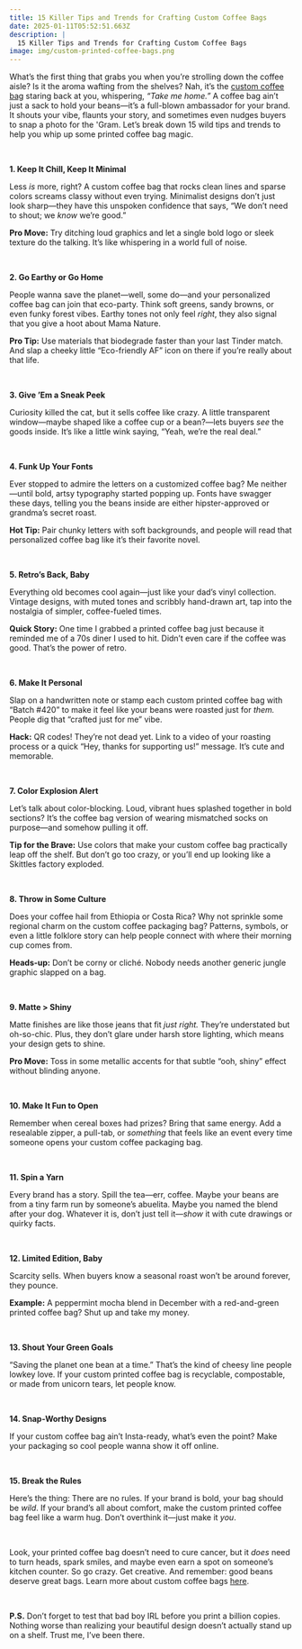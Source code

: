 ```yaml
---
title: 15 Killer Tips and Trends for Crafting Custom Coffee Bags
date: 2025-01-11T05:52:51.663Z
description: |
  15 Killer Tips and Trends for Crafting Custom Coffee Bags
image: img/custom-printed-coffee-bags.png
---
```

What’s the first thing that grabs you when you’re strolling down the coffee aisle? Is it the aroma wafting from the shelves? Nah, it’s the [custom coffee bag](https://www.brandmydispo.com/products/custom-coffee-bags) staring back at you, whispering, *“Take me home.”* A coffee bag ain’t just a sack to hold your beans—it’s a full-blown ambassador for your brand. It shouts your vibe, flaunts your story, and sometimes even nudges buyers to snap a photo for the 'Gram. Let’s break down 15 wild tips and trends to help you whip up some printed coffee bag magic.

 

**1. Keep It Chill, Keep It Minimal**

Less *is* more, right? A custom coffee bag that rocks clean lines and sparse colors screams classy without even trying. Minimalist designs don’t just look sharp—they have this unspoken confidence that says, “We don’t need to shout; we *know* we’re good.”

**Pro Move:** Try ditching loud graphics and let a single bold logo or sleek texture do the talking. It’s like whispering in a world full of noise.

 

**2. Go Earthy or Go Home**

People wanna save the planet—well, some do—and your personalized coffee bag can join that eco-party. Think soft greens, sandy browns, or even funky forest vibes. Earthy tones not only feel *right*, they also signal that you give a hoot about Mama Nature.

**Pro Tip:** Use materials that biodegrade faster than your last Tinder match. And slap a cheeky little “Eco-friendly AF” icon on there if you’re really about that life.

 

**3. Give ’Em a Sneak Peek**

Curiosity killed the cat, but it sells coffee like crazy. A little transparent window—maybe shaped like a coffee cup or a bean?—lets buyers *see* the goods inside. It’s like a little wink saying, “Yeah, we’re the real deal.”

 

**4. Funk Up Your Fonts**

Ever stopped to admire the letters on a customized coffee bag? Me neither—until bold, artsy typography started popping up. Fonts have swagger these days, telling you the beans inside are either hipster-approved or grandma’s secret roast.

**Hot Tip:** Pair chunky letters with soft backgrounds, and people will read that personalized coffee bag like it’s their favorite novel.

 

**5. Retro’s Back, Baby**

Everything old becomes cool again—just like your dad’s vinyl collection. Vintage designs, with muted tones and scribbly hand-drawn art, tap into the nostalgia of simpler, coffee-fueled times.

**Quick Story:** One time I grabbed a printed coffee bag just because it reminded me of a 70s diner I used to hit. Didn’t even care if the coffee was good. That’s the power of retro.

 

**6. Make It Personal**

Slap on a handwritten note or stamp each custom printed coffee bag with “Batch #420” to make it feel like your beans were roasted just for *them.* People dig that “crafted just for me” vibe.

**Hack:** QR codes! They’re not dead yet. Link to a video of your roasting process or a quick “Hey, thanks for supporting us!” message. It’s cute and memorable.

 

**7. Color Explosion Alert**

Let’s talk about color-blocking. Loud, vibrant hues splashed together in bold sections? It’s the coffee bag version of wearing mismatched socks on purpose—and somehow pulling it off.

**Tip for the Brave:** Use colors that make your custom coffee bag practically leap off the shelf. But don’t go too crazy, or you’ll end up looking like a Skittles factory exploded.

 

**8. Throw in Some Culture**

Does your coffee hail from Ethiopia or Costa Rica? Why not sprinkle some regional charm on the custom coffee packaging bag? Patterns, symbols, or even a little folklore story can help people connect with where their morning cup comes from.

**Heads-up:** Don’t be corny or cliché. Nobody needs another generic jungle graphic slapped on a bag.

 

**9. Matte > Shiny**

Matte finishes are like those jeans that fit *just right.* They’re understated but oh-so-chic. Plus, they don’t glare under harsh store lighting, which means your design gets to shine.

**Pro Move:** Toss in some metallic accents for that subtle “ooh, shiny” effect without blinding anyone.

 

**10. Make It Fun to Open**

Remember when cereal boxes had prizes? Bring that same energy. Add a resealable zipper, a pull-tab, or *something* that feels like an event every time someone opens your custom coffee packaging bag.

 

**11. Spin a Yarn**

Every brand has a story. Spill the tea—err, coffee. Maybe your beans are from a tiny farm run by someone’s abuelita. Maybe you named the blend after your dog. Whatever it is, don’t just tell it—*show* it with cute drawings or quirky facts.

 

**12. Limited Edition, Baby**

Scarcity sells. When buyers know a seasonal roast won’t be around forever, they pounce.

**Example:** A peppermint mocha blend in December with a red-and-green printed coffee bag? Shut up and take my money.

 

**13. Shout Your Green Goals**

“Saving the planet one bean at a time.” That’s the kind of cheesy line people lowkey love. If your custom printed coffee bag is recyclable, compostable, or made from unicorn tears, let people know.

 

**14. Snap-Worthy Designs**

If your custom coffee bag ain’t Insta-ready, what’s even the point? Make your packaging so cool people wanna show it off online.

 

**15. Break the Rules**

Here’s the thing: There are no rules. If your brand is bold, your bag should be *wild*. If your brand’s all about comfort, make the custom printed coffee bag feel like a warm hug. Don’t overthink it—just make it *you*.

 

Look, your printed coffee bag doesn’t need to cure cancer, but it *does* need to turn heads, spark smiles, and maybe even earn a spot on someone’s kitchen counter. So go crazy. Get creative. And remember: good beans deserve great bags. Learn more about custom coffee bags [here](https://ocnjdaily.com/news/2024/oct/08/brandmydispo-introduces-custom-coffee-bags-for-packaging/). 

 

**P.S.** Don’t forget to test that bad boy IRL before you print a billion copies. Nothing worse than realizing your beautiful design doesn’t actually stand up on a shelf. Trust me, I’ve been there.